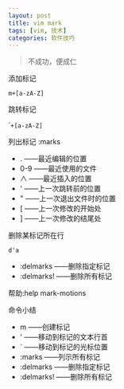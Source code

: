 ```yaml
---
layout: post
title: vim mark
tags: [vim, 技术]
categories: 软件技巧
---
```


>不成功，便成仁


添加标记

`m+[a-zA-Z]`

跳转标记

\``+[a-zA-Z]`

列出标记
:marks

* . ——最近编辑的位置
* 0-9 ——最近使用的文件
* ∧ ——最近插入的位置
* ' ——上一次跳转前的位置
* " ——上一次退出文件时的位置
* [ ——上一次修改的开始处
* ] ——上一次修改的结尾处


删除某标记所在行

`d'a`

* :delmarks ——删除指定标记
* :delmarks! ——删除所有标记

帮助:help mark-motions

命令小结

* m ——创建标记
* ' ——移动到标记的文本行首
* ` ——移动到标记的光标位置
* :marks ——列示所有标记
* :delmarks ——删除指定标记
* :delmarks! ——删除所有标记
